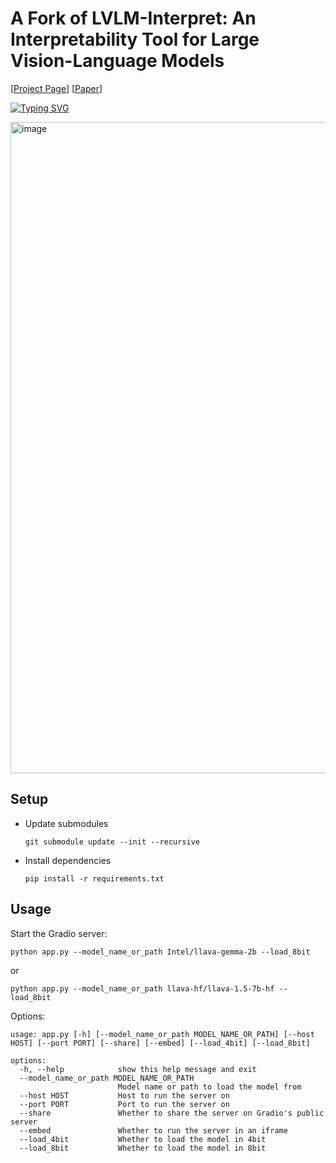 # A Fork of LVLM-Interpret: An Interpretability Tool for Large Vision-Language Models
[[Project Page](https://intellabs.github.io/multimodal_cognitive_ai/lvlm_interpret/)] [[Paper](https://arxiv.org/abs/2404.03118)]

[![Typing SVG](https://readme-typing-svg.herokuapp.com?font=Space+Mono&size=50&duration=1500&color=57aa73&center=true&vCenter=true&multiline=true&width=1335&height=300&lines=Saliency+Diagnostic+Tool;For+Radiological+VQA)](https://git.io/typing-svg)

<img width="1042" alt="image" src="https://github.com/user-attachments/assets/fb3fb9f6-a376-407c-8970-f8f95b1fb63e" />


## Setup

- Update submodules

  `git submodule update --init --recursive`

- Install dependencies

  `pip install -r requirements.txt`


## Usage

Start the Gradio server:
```
python app.py --model_name_or_path Intel/llava-gemma-2b --load_8bit 
```
or
```
python app.py --model_name_or_path llava-hf/llava-1.5-7b-hf --load_8bit
```

Options:
```
usage: app.py [-h] [--model_name_or_path MODEL_NAME_OR_PATH] [--host HOST] [--port PORT] [--share] [--embed] [--load_4bit] [--load_8bit]

options:
  -h, --help            show this help message and exit
  --model_name_or_path MODEL_NAME_OR_PATH
                        Model name or path to load the model from
  --host HOST           Host to run the server on
  --port PORT           Port to run the server on
  --share               Whether to share the server on Gradio's public server
  --embed               Whether to run the server in an iframe
  --load_4bit           Whether to load the model in 4bit
  --load_8bit           Whether to load the model in 8bit

```
